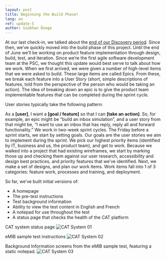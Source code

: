 ```yaml
---
layout: post
title: Beginning the Build Phase!
lang: en
ref: update-5
author: Siobhan Özege
---
```


At our last check-in, we talked about the [end of our Discovery period](https://code-for-canada.github.io/psc-updates/update-4/ "End of Discovery!"). Since then, we’ve quickly moved into the build phase of this project. Until the end of June we’ll be working on product feature implementation through design, build, test, and iteration. 
Since we’re the first agile software development team at the PSC, we thought this update would best serve to talk about how we work.
When we first arrived, we were given a number of high-level items that we were asked to build. These large items are called Epics. From these, we break each feature into a User Story (short, simple descriptions of features, told from the perspective of the person who would be taking an action). The idea of breaking down an epic is to give the product team implementable features that can be completed during the sprint cycle.  

User stories typically take the following pattern:

As a <strong>[user]</strong>, I want a <strong>[goal / feature]</strong> so that I can <strong>[take an action]</strong>.
So, for example, an epic might be “build an inbox simulation”, and a user story from that might be, “I want to use an inbox that has reply, reply all and forward functionality.”
We work in two-week sprint cycles. The Friday before a sprint starts, we start by setting goals. Our goals are the user stories we aim to implement during the sprint.
We pick our highest priority items (identified by IT, business and us, the product team), and get to work. Because we walked into a project that had existing wireframes, we start by marking those up and checking them against our user research, accessibility and design best practices, and priority features that we’ve identified.
Next, we make a set of designs, and plan our work items. Work items fall into 1 of 3 categories: feature work, processes and training, and deployment.

So far, we’ve built initial versions of:
-	A homepage
-	The pre-test instructions
-	Test background information
-	Ability to view the test content in English and French
-	A notepad for use throughout the test
-	A status page that checks the health of the CAT platform

 
CAT system status page
![CAT System 01](../images/cat-march20-status.PNG)

eMIB sample test instructions
![CAT System 02](../images/cat-march20-instructions.png)

Background Information screens from the eMIB sample test, featuring a static notepad.
![CAT System 03](../images/cat-march20-background.PNG)

